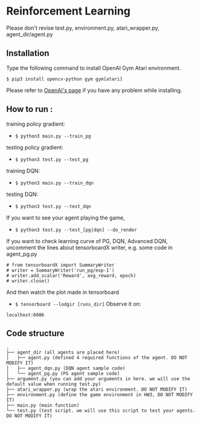 # Reinforcement Learning
Please don't revise test.py, environment.py,  atari_wrapper.py,  agent_dir/agent.py

## Installation
Type the following command to install OpenAI Gym Atari environment.

`$ pip3 install opencv-python gym gym[atari]`

Please refer to [OpenAI's page](https://github.com/openai/gym) if you have any problem while installing.

## How to run :
training policy gradient:
* `$ python3 main.py --train_pg`

testing policy gradient:
* `$ python3 test.py --test_pg`

training DQN:
* `$ python3 main.py --train_dqn`

testing DQN:
* `$ python3 test.py --test_dqn`

If you want to see your agent playing the game,
* `$ python3 test.py --test_[pg|dqn] --do_render`

If you want to check learning curve of PG, DQN, Advanced DQN, uncomment the lines about tensorboardX writer,
e.g. some code in agent_pg.py 
```
# from tensorboardX import SummaryWriter
# writer = SummaryWriter('run_pg/exp-1')
# writer.add_scalar('Reward', avg_reward, epoch)
# writer.close()
```
And then watch the plot made in tensorboard
* `$ tensorboard --lodgir [runs_dir]`
Observe it on: 
```
localhost:6006
```

## Code structure

```
.
├── agent_dir (all agents are placed here)
│   ├── agent.py (defined 4 required functions of the agent. DO NOT MODIFY IT)
│   ├── agent_dqn.py (DQN agent sample code)
│   └── agent_pg.py (PG agent sample code)
├── argument.py (you can add your arguments in here. we will use the default value when running test.py)
├── atari_wrapper.py (wrap the atari environment. DO NOT MODIFY IT)
├── environment.py (define the game environment in HW3, DO NOT MODIFY IT)
├── main.py (main function)
└── test.py (test script. we will use this script to test your agents. DO NOT MODIFY IT)

```

